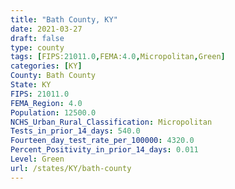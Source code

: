 ```yaml
---
title: "Bath County, KY"
date: 2021-03-27
draft: false
type: county
tags: [FIPS:21011.0,FEMA:4.0,Micropolitan,Green]
categories: [KY]
County: Bath County
State: KY
FIPS: 21011.0
FEMA_Region: 4.0
Population: 12500.0
NCHS_Urban_Rural_Classification: Micropolitan
Tests_in_prior_14_days: 540.0
Fourteen_day_test_rate_per_100000: 4320.0
Percent_Positivity_in_prior_14_days: 0.011
Level: Green
url: /states/KY/bath-county
---
```



